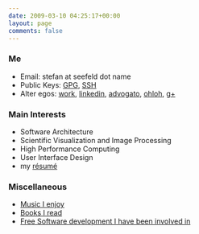 ```yaml
---
date: 2009-03-10 04:25:17+00:00
layout: page
comments: false
---
```


### Me

  * Email: stefan at seefeld dot name
  * Public Keys: [GPG](gpg), [SSH](ssh)	
  * Alter egos: [work](http://www.thinksurgical.com), [linkedin](http://ca.linkedin.com/in/stefanseefeld), [advogato](http://advogato.org/person/stefan/), [ohloh](http://www.ohloh.net/accounts/stefans), [g+](https://plus.google.com/+StefanSeefeld)

### Main Interests

  * Software Architecture
  * Scientific Visualization and Image Processing
  * High Performance Computing
  * User Interface Design	
  * my [résumé](resume)

### Miscellaneous

  * [Music I enjoy](music)
  * [Books I read](reading)	
  * [Free Software development I have been involved in](software)
